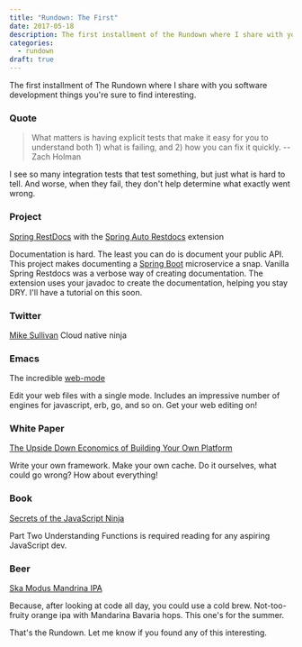 ```yaml
---
title: "Rundown: The First"
date: 2017-05-18
description: The first installment of the Rundown where I share with you software development things.
categories:
  - rundown
draft: true
---
```


The first installment of The Rundown where I share with you software development things you're sure to find
interesting.<!--more-->

### Quote ###

> What matters is having explicit tests that make it easy for you to understand both 1) what is failing, and 2) how you
> can fix it quickly. -- Zach Holman

I see so many integration tests that test something, but just what is hard to tell. And worse, when they fail, they
don't help determine what exactly went wrong.

### Project ###

[Spring RestDocs](https://github.com/spring-projects/spring-restdocs) with the
[Spring Auto Restdocs](https://github.com/ScaCap/spring-auto-restdocs) extension


Documentation is hard. The least you can do is document your public API. This project makes documenting a [Spring
Boot](http://projects.spring.io/spring-boot/) microservice a snap. Vanilla Spring Restdocs was a verbose way of creating
documentation. The extension uses your javadoc to create the documentation, helping you stay DRY. I'll have a tutorial
on this soon.

### Twitter ###

[Mike Sullivan](https://twitter.com/sully1545) Cloud native ninja

### Emacs ###

The incredible [web-mode](http://web-mode.org/)

Edit your web files with a single mode. Includes an impressive number of engines for javascript, erb, go, and so on. Get
your web editing on!

### White Paper ###

[The Upside Down Economics of Building Your Own
Platform](https://content.pivotal.io/white-papers/the-upside-down-economics-of-building-your-own-platform)

Write your own framework. Make your own cache. Do it ourselves, what could go wrong? How about everything!

### Book ###

[Secrets of the JavaScript Ninja](https://www.amazon.com/Secrets-JavaScript-Ninja-John-Resig/dp/1617292850/)

Part Two Understanding Functions is required reading for any aspiring JavaScript dev.

### Beer ###

[Ska Modus Mandrina IPA](http://skabrewing.com/brews/modus-mandarina-ipa/)

Because, after looking at code all day, you could use a cold brew.  Not-too-fruity orange ipa with Mandarina Bavaria
hops. This one's for the summer.

That's the Rundown. Let me know if you found any of this interesting.
